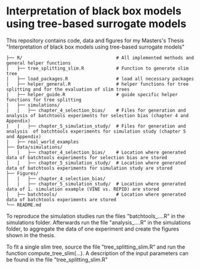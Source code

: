 # Interpretation of black box models using tree-based surrogate models
This repository contains code, data and figures for my Masters's Thesis "Interpretation of black box models using tree-based surrogate models"

    ├── R/                                   # All implemented methods and general helper functions                          
    |   ├── tree_splitting_slim.R            # Function to generate slim tree            
    |   ├── load_packages.R                  # load all necessary packages      
    |   ├── helper_general.R                 # helper functions for tree splitting and for the evaluation of slim trees    
    |   ├── helper_guide.R                   # guide specific helper functions for tree splitting    
    |   ├── simulations/                         
    |   |   ├── chapter_4_selection_bias/    # Files for generation and analysis of batchtools experiments for selection bias (chapter 4 and Appendix)
    |   |   ├── chapter_5_simulation_study/  # Files for generation and analysis  of batchtools experiments for simulation study (chapter 5 and Appendix)   
    |   ├── real_world_examples
    ├── Data/simulations/                                    
    │   |   ├── chapter_4_selection_bias/    # Location where generated data of batchtools experiments for selection bias are stored    
    │   |   ├── chapter_5_simulation_study/  # Location where generated data of batchtools experiments for simulation study are stored
    ├── Figures/
    │   |   ├── chapter_4_selection_bias/          
    │   |   ├── chapter_5_simulation_study/  # Location where generated data of 1. simulation example (VINE vs. REPID) are stored
    │   ├── batchtools/                      # Location where generated data of batchtools experiments are stored
    └── README.md 
    
To reproduce the simulation studies run the files "batchtools_....R" in the simulations folder.
Afterwards run the file "analysis_....R" in the simulations folder, to aggregate the data of one experiment and create the figures shown in the thesis.


To fit a single slim tree, source the file "tree_splitting_slim.R" and run the function compute_tree_slim(...). A description of the input parameters can be found in the file "tree_splitting_slim.R"
